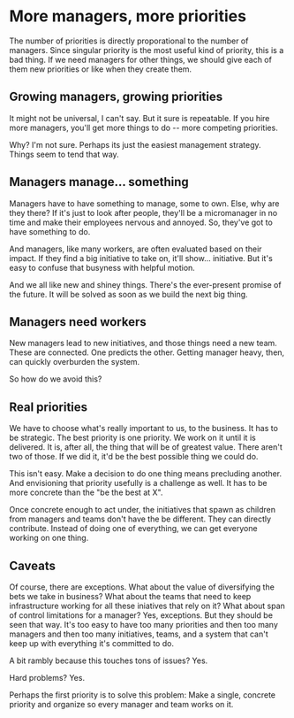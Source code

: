 
# More managers, more priorities

The number of priorities is directly proporational to the number of managers. Since singular priority is the most useful kind of priority, this is a bad thing. If we need managers for other things, we should give each of them new priorities or like when they create them.

## Growing managers, growing priorities

It might not be universal, I can't say. But it sure is repeatable. If you hire more managers, you'll get more things to do -- more competing priorities. 

Why? I'm not sure. Perhaps its just the easiest management strategy. Things seem to tend that way.

## Managers manage... something

Managers have to have something to manage, some to own. Else, why are they there? If it's just to look after people, they'll be a micromanager in no time and make their employees nervous and annoyed. So, they've got to have something to do. 

And managers, like many workers, are often evaluated based on their impact. If they find a big initiative to take on, it'll show... initiative.  But it's easy to confuse that busyness with helpful motion. 

And we all like new and shiney things. There's the ever-present promise of the future. It will be solved as soon as we build the next big thing.

## Managers need workers

New managers lead to new initiatives, and those things need a new team. These are connected. One predicts the other. Getting manager heavy, then, can quickly overburden the system.

So how do we avoid this?

## Real priorities

We have to choose what's really important to us, to the business. It has to be strategic. The best priority is one priority. We work on it until it is delivered. It is, after all, the thing that will be of greatest value. There aren't two of those. If we did it, it'd be the best possible thing we could do.

This isn't easy. Make a decision to do one thing means precluding another. And envisioning that priority usefully is a challenge as well. It has to be more concrete than the "be the best at X". 

Once concrete enough to act under, the initiatives that spawn as children from managers and teams don't have the be different. They can directly contribute. Instead of doing one of everything, we can get everyone working on one thing.

## Caveats

Of course, there are exceptions. What about the value of diversifying the bets we take in business? What about the teams that need to keep infrastructure working for all these iniatives that rely on it? What about span of control limitations for a manager? Yes, exceptions. But they should be seen that way. It's too easy to have too many priorities and then too many managers and then too many initiatives, teams, and a system that can't keep up with everything it's committed to do.

A bit rambly because this touches tons of issues? Yes.

Hard problems? Yes.

Perhaps the first priority is to solve this problem:  Make a single, concrete priority and organize so every manager and team works on it.
